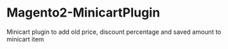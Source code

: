 # Magento2-MinicartPlugin
Minicart plugin to add old price, discount percentage and saved amount to minicart item 
